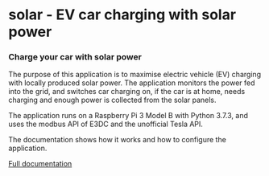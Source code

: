 # **solar** - EV car charging with solar power

### Charge your car with solar power

The purpose of this application is to maximise electric vehicle (EV) charging with locally produced solar power. The application monitors the power fed into the grid, and switches car charging on, if the car is at home, needs charging and enough power is collected from the solar panels. 

The application runs on a Raspberry Pi 3 Model B with Python 3.7.3, and uses the modbus API of E3DC and the unofficial Tesla API.

The documentation shows how it works and how to configure the application.

[Full documentation](https://fhag.github.io/solar/docs/html/index.html "detailed solar documentation")
